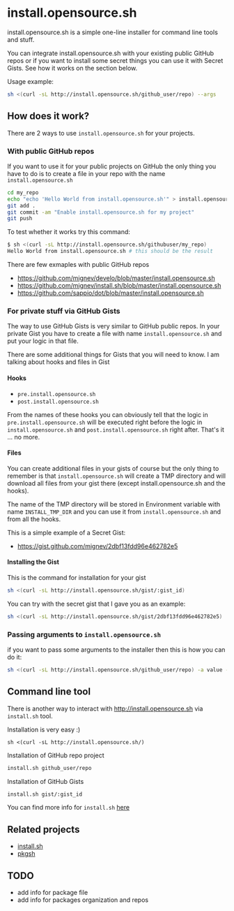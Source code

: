 # install.opensource.sh

install.opensource.sh is a simple one-line installer for command line tools and stuff.

You can integrate install.opensource.sh with your existing public GitHub repos or if you want to install some secret things you can use it with Secret Gists. See how it works on the section below.

Usage example:

```sh
sh <(curl -sL http://install.opensource.sh/github_user/repo) --args
```

## How does it work?

There are 2 ways to use `install.opensource.sh` for your projects.

### With public GitHub repos

If you want to use it for your public projects on GitHub the only thing you have to do is to create a file in your repo with the name `install.opensource.sh`

```sh
cd my_repo
echo "echo 'Hello World from install.opensource.sh'" > install.opensource.sh
git add .
git commit -am "Enable install.opensource.sh for my project"
git push
```

To test whether it works try this command:

```sh
$ sh <(curl -sL http://install.opensource.sh/githubuser/my_repo)
Hello World from install.opensource.sh # this should be the result
```

There are few exmaples with public GitHub repos
- https://github.com/mignev/develo/blob/master/install.opensource.sh
- https://github.com/mignev/install.sh/blob/master/install.opensource.sh
- https://github.com/sappio/dot/blob/master/install.opensource.sh


### For private stuff via GitHub Gists

The way to use GitHub Gists is very similar to GitHub public repos. In your private Gist you have to create a file with name `install.opensource.sh` and put your logic in that file. 

There are some additional things for Gists that you will need to know. I am talking about hooks and files in Gist

#### Hooks
- `pre.install.opensource.sh`
- `post.install.opensource.sh`

From the names of these hooks you can obviously tell that the logic in `pre.install.opensource.sh` will be executed right before the logic in `install.opensource.sh` and `post.install.opensource.sh` right after. That's it ... no more.

#### Files

You can create additional files in your gists of course but the only thing to remember is that `install.opensource.sh` will create a TMP directory and will download all files from your gist there (except install.opensource.sh and the hooks).

The name of the TMP directory will be stored in Environment variable with name `INSTALL_TMP_DIR` and you can use it from `install.opensource.sh` and from all the hooks.

This is a simple example of a Secret Gist:
- https://gist.github.com/mignev/2dbf13fdd96e462782e5

#### Installing the Gist

This is the command for installation for your gist

```sh
sh <(curl -sL http://install.opensource.sh/gist/:gist_id)
```

You can try with the secret gist that I gave you as an example:

```sh
sh <(curl -sL http://install.opensource.sh/gist/2dbf13fdd96e462782e5)
```

### Passing arguments to `install.opensource.sh`

if you want to pass some arguments to the installer then this is how you can do it:

```sh
sh <(curl -sL http://install.opensource.sh/github_user/repo) -a value --arg1 value
```

## Command line tool

There is another way to interact with http://install.opensource.sh via `install.sh` tool.

Installation is very easy :)

```
sh <(curl -sL http://install.opensource.sh/)
```

Installation of GitHub repo project

```sh
install.sh github_user/repo
```

Installation of GitHub Gists

```sh
install.sh gist/:gist_id
```

You can find more info for `install.sh` [here](https://github.com/mignev/install.sh)

## Related projects
- [install.sh](https://github.com/mignev/install.sh)
- [pkgsh](https://github.com/pkgsh)

## TODO
- add info for package file
- add info for packages organization and repos
